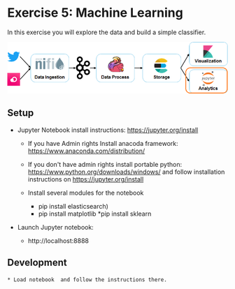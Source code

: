 # Exercise 5: Machine Learning

In this exercise you will explore the data and build a simple classifier. 

![Exercise architecture](../img/architecture_exercise5.png)

## Setup

* Jupyter Notebook install instructions: https://jupyter.org/install
	* If you have Admin rights Install anacoda framework: https://www.anaconda.com/distribution/
	* If you don't have admin rights install portable python: https://www.python.org/downloads/windows/  and follow installation instructions on https://jupyter.org/install
		
	* Install several  modules for the  notebook 
		* pip install elasticsearch)
		* pip install matplotlib
		*pip install sklearn

* Launch Jupyter notebook:
	* http://localhost:8888
	
## Development
	* Load notebook  and follow the instructions there. 